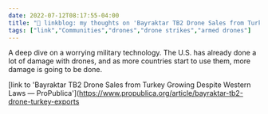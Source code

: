 ```yaml
---
date: 2022-07-12T08:17:55-04:00
title: "🔗 linkblog: my thoughts on 'Bayraktar TB2 Drone Sales from Turkey Growing Despite Western Laws — ProPublica'"
tags: ["link","Communities","drones","drone strikes","armed drones"]
---
```

A deep dive on a worrying military technology. The U.S. has already done a lot of damage with drones, and as more countries start to use them, more damage is going to be done.
 

[link to 'Bayraktar TB2 Drone Sales from Turkey Growing Despite Western Laws — ProPublica'](https://www.propublica.org/article/bayraktar-tb2-drone-turkey-exports
